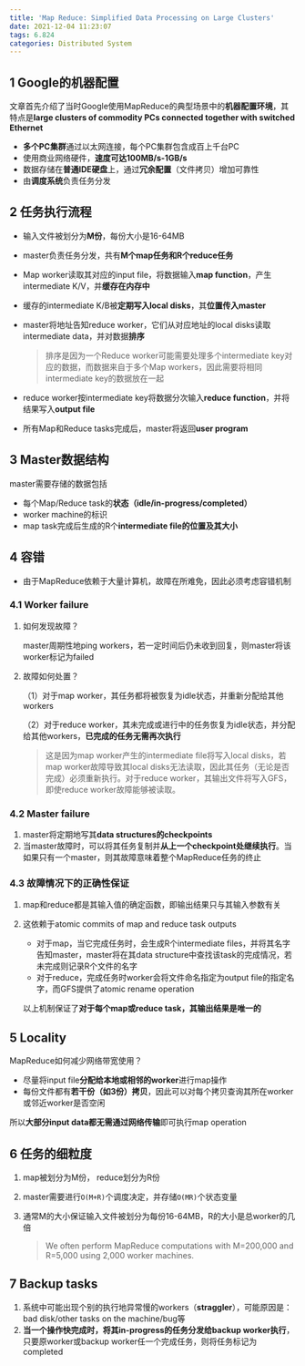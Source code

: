 ```yaml
---
title: 'Map Reduce: Simplified Data Processing on Large Clusters'
date: 2021-12-04 11:23:07
tags: 6.824
categories: Distributed System
---
```


## 1 Google的机器配置

文章首先介绍了当时Google使用MapReduce的典型场景中的**机器配置环境**，其特点是**large clusters of commodity PCs connected together with switched Ethernet**

- **多个PC集群**通过以太网连接，每个PC集群包含成百上千台PC
- 使用商业网络硬件，**速度可达100MB/s-1GB/s**
- 数据存储在**普通IDE硬盘**上，通过**冗余配置**（文件拷贝）增加可靠性
- 由**调度系统**负责任务分发

## 2 任务执行流程

- 输入文件被划分为**M份**，每份大小是16-64MB

- master负责任务分发，共有**M个map任务和R个reduce任务**

- Map worker读取其对应的input file，将数据输入**map function**，产生intermediate K/V，并**缓存在内存中**

- 缓存的intermediate K/B被**定期写入local disks**，其**位置传入master**

- master将地址告知reduce worker，它们从对应地址的local disks读取intermediate data，并对数据**排序**

  > 排序是因为一个Reduce worker可能需要处理多个intermediate key对应的数据，而数据来自于多个Map workers，因此需要将相同intermediate key的数据放在一起

- reduce worker按intermediate key将数据分次输入**reduce function**，并将结果写入**output file**
- 所有Map和Reduce tasks完成后，master将返回**user program**

<!--more-->

## 3 Master数据结构

master需要存储的数据包括

- 每个Map/Reduce task的**状态（idle/in-progress/completed）**
- worker machine的标识
- map task完成后生成的R个**intermediate file的位置及其大小**

## 4 容错

- 由于MapReduce依赖于大量计算机，故障在所难免，因此必须考虑容错机制

### 4.1 Worker failure

1. 如何发现故障？

   master周期性地ping workers，若一定时间后仍未收到回复，则master将该worker标记为failed

2. 故障如何处置？

   （1）对于map worker，其任务都将被恢复为idle状态，并重新分配给其他workers

   （2）对于reduce worker，其未完成或进行中的任务恢复为idle状态，并分配给其他workers，**已完成的任务无需再次执行**

   > 这是因为map worker产生的intermediate file将写入local disks，若map worker故障导致其local disks无法读取，因此其任务（无论是否完成）必须重新执行。对于reduce worker，其输出文件将写入GFS，即使reduce worker故障能够被读取。

### 4.2 Master failure

1. master将定期地写其**data structures的checkpoints**
2. 当master故障时，可以将其任务复制并**从上一个checkpoint处继续执行**。当如果只有一个master，则其故障意味着整个MapReduce任务的终止

### 4.3 故障情况下的正确性保证

1. map和reduce都是其输入值的确定函数，即输出结果只与其输入参数有关

2. 这依赖于atomic commits of map and reduce task outputs

   - 对于map，当它完成任务时，会生成R个intermediate files，并将其名字告知master，master将在其data structure中查找该task的完成情况，若未完成则记录R个文件的名字
   - 对于reduce，完成任务时worker会将文件命名指定为output file的指定名字，而GFS提供了atomic rename operation

   以上机制保证了**对于每个map或reduce task，其输出结果是唯一的**

## 5 Locality

MapReduce如何减少网络带宽使用？

- 尽量将input file**分配给本地或相邻的worker**进行map操作
- 每份文件都有**若干份（如3份）拷贝**，因此可以对每个拷贝查询其所在worker或邻近worker是否空闲

所以**大部分input data都无需通过网络传输**即可执行map operation

## 6 任务的细粒度

1. map被划分为M份， reduce划分为R份

2. master需要进行`O(M+R)`个调度决定，并存储`O(MR)`个状态变量

3. 通常M的大小保证输入文件被划分为每份16-64MB，R的大小是总worker的几倍

   > We often perform MapReduce computations with M=200,000 and R=5,000 using 2,000 worker machines.

## 7 Backup tasks

1. 系统中可能出现个别的执行地异常慢的workers（**straggler**），可能原因是：bad disk/other tasks on the machine/bug等
2. **当一个操作快完成时，将其in-progress的任务分发给backup worker执行**，只要原worker或backup worker任一个完成任务，则将任务标记为completed

